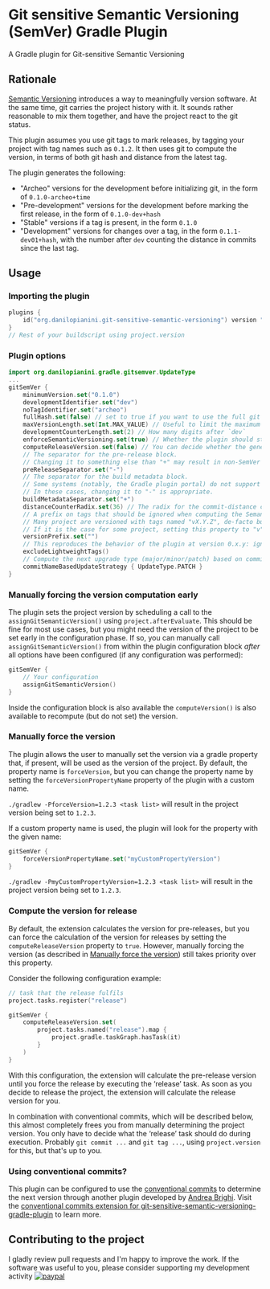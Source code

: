 # Git sensitive Semantic Versioning (SemVer) Gradle Plugin
A Gradle plugin for Git-sensitive Semantic Versioning

## Rationale
[Semantic Versioning](https://semver.org/) introduces a way to meaningfully version software.
At the same time, git carries the project history with it.
It sounds rather reasonable to mix them together, and have the project react to the git status.

This plugin assumes you use git tags to mark releases, by tagging your project with tag names such as `0.1.2`.
It then uses git to compute the version, in terms of both git hash and distance from the latest tag.

The plugin generates the following:

* "Archeo" versions for the development before initializing git, in the form of `0.1.0-archeo+time`
* "Pre-development" versions for the development before marking the first release, in the form of `0.1.0-dev+hash`
* "Stable" versions if a tag is present, in the form `0.1.0`
* "Development" versions for changes over a tag, in the form `0.1.1-dev01+hash`, with the number after `dev` counting the distance in commits since the last tag.

## Usage

### Importing the plugin

```kotlin
plugins {
    id("org.danilopianini.git-sensitive-semantic-versioning") version "0.1.0"
}
// Rest of your buildscript using project.version
```

### Plugin options

```kotlin
import org.danilopianini.gradle.gitsemver.UpdateType
...
gitSemVer {
    minimumVersion.set("0.1.0")
    developmentIdentifier.set("dev")
    noTagIdentifier.set("archeo")
    fullHash.set(false) // set to true if you want to use the full git hash
    maxVersionLength.set(Int.MAX_VALUE) // Useful to limit the maximum version length, e.g. Gradle Plugins have a limit on 20
    developmentCounterLength.set(2) // How many digits after `dev`
    enforceSemanticVersioning.set(true) // Whether the plugin should stop if the resulting version is not a valid SemVer, or just warn
    computeReleaseVersion.set(false) // You can decide whether the generated version should be for releases or pre-releases (default behaviour)
    // The separator for the pre-release block.
    // Changing it to something else than "+" may result in non-SemVer compatible versions
    preReleaseSeparator.set("-")
    // The separator for the build metadata block.
    // Some systems (notably, the Gradle plugin portal) do not support versions with a "+" symbol.
    // In these cases, changing it to "-" is appropriate.
    buildMetadataSeparator.set("+")
    distanceCounterRadix.set(36) // The radix for the commit-distance counter. Must be in the 2-36 range.
    // A prefix on tags that should be ignored when computing the Semantic Version.
    // Many project are versioned with tags named "vX.Y.Z", de-facto building valid SemVer versions but for the leading "v".
    // If it is the case for some project, setting this property to "v" would make these tags readable as SemVer tags.
    versionPrefix.set("")
    // This reproduces the behavior of the plugin at version 0.x.y: ignores non-annotated (lightweight) tags.
    excludeLightweightTags()
    // Compute the next upgrade type (major/minor/patch) based on commit messages; defaults to patch regardless of the commits.
    commitNameBasedUpdateStrategy { UpdateType.PATCH }
}
```

### Manually forcing the version computation early

The plugin sets the project version by scheduling a call to the `assignGitSemanticVersion()` using `project.afterEvaluate`.
This should be fine for most use cases, but you might need the version of the project to be set early in the configuration phase.
If so, you can manually call `assignGitSemanticVersion()` from within the plugin configuration block *after* all options have been configured
(if any configuration was performed):
```kotlin
gitSemVer {
    // Your configuration
    assignGitSemanticVersion()
}
```

Inside the configuration block is also available the `computeVersion()` is also available to recompute (but do not set)
the version.

### Manually force the version

The plugin allows the user to manually set the version via a gradle property that, if present, will be used as the version of the project.
By default, the property name is `forceVersion`, but you can change the property name by setting the `forceVersionPropertyName` property of the plugin with a custom name.

`./gradlew -PforceVersion=1.2.3 <task list>` will result in the project version being set to `1.2.3`.

If a custom property name is used, the plugin will look for the property with the given name:

```kotlin
gitSemVer {
    forceVersionPropertyName.set("myCustomPropertyVersion")
}
```

`./gradlew -PmyCustomPropertyVersion=1.2.3 <task list>` will result in the project version being set to `1.2.3`.

### Compute the version for release

By default, the extension calculates the version for pre-releases, but you can
force the calculation of the version for releases by setting the `computeReleaseVersion`
property to `true`. However, manually forcing the version (as described in
[Manually force the version](#manually-force-the-version)) still takes priority
over this property.

Consider the following configuration example:

```kotlin
// task that the release fulfils
project.tasks.register("release")

gitSemVer {
    computeReleaseVersion.set(
        project.tasks.named("release").map {
            project.gradle.taskGraph.hasTask(it)
        }
    )
}
```

With this configuration, the extension will calculate the pre-release version
until you force the release by executing the ‘release’ task. As soon as you
decide to release the project, the extension will calculate the release version
for you.

In combination with conventional commits, which will be described below, this
almost completely frees you from manually determining the project version. You
only have to decide what the ‘release’ task should do during execution. Probably
`git commit ...` and `git tag ...`, using `project.version` for this, but that's
up to you.

### Using conventional commits?

This plugin can be configured to use the [conventional commits](https://www.conventionalcommits.org/en/v1.0.0/) to determine the next version
through another plugin developed by [Andrea Brighi](https://github.com/AndreaBrighi).
Visit the [conventional commits extension for git-sensitive-semantic-versioning-gradle-plugin](https://github.com/AndreaBrighi/conventional-commit-strategy-for-git-sensitive-semantic-versioning-gradle-plugin) to learn more.

## Contributing to the project

I gladly review pull requests and I'm happy to improve the work.
If the software was useful to you, please consider supporting my development activity
[![paypal](https://www.paypalobjects.com/en_US/i/btn/btn_donate_SM.gif)](https://www.paypal.com/cgi-bin/webscr?cmd=_donations&business=5P4DSZE5DV4H2&currency_code=EUR)
